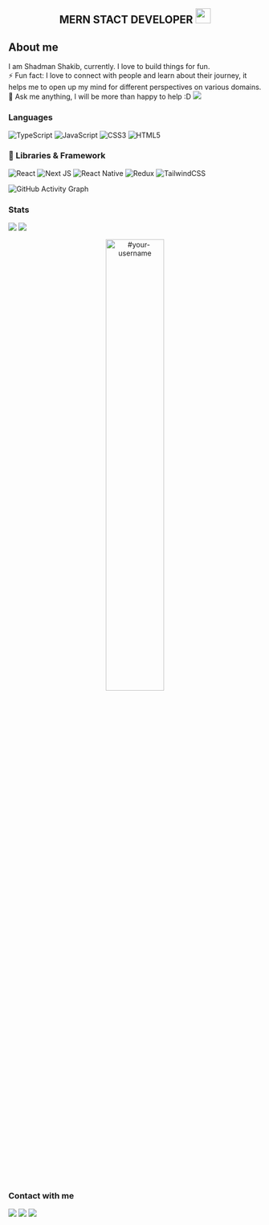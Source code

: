 <h2 align="center">MERN STACT DEVELOPER <img src="https://user-images.githubusercontent.com/39955420/147578264-bae0526c-028a-49d2-8af8-d08bb4edbd2a.gif" height="30" width="30"></h2>
<h2>About me</h2>

I am Shadman Shakib, currently. I love to build things for fun.   
⚡ Fun fact: I love to connect with people and learn about their journey, it helps me to open up my mind for different perspectives on various domains.   
💬 Ask me anything, I will be more than happy to help :D
![](https://visitor-badge.laobi.icu/badge?page_id=shadmanshakib)


### Languages

![TypeScript](https://img.shields.io/badge/typescript-%23007ACC.svg?style=for-the-badge&logo=typescript&logoColor=white)
![JavaScript](https://img.shields.io/badge/javascript-%23323330.svg?style=for-the-badge&logo=javascript&logoColor=%23F7DF1E)
![CSS3](https://img.shields.io/badge/css3-%231572B6.svg?style=for-the-badge&logo=css3&logoColor=white)
![HTML5](https://img.shields.io/badge/html5-%23E34F26.svg?style=for-the-badge&logo=html5&logoColor=white)

### 🧩 Libraries & Framework
![React](https://img.shields.io/badge/React-20232A?style=for-the-badge&logo=react&logoColor=61DAFB)
![Next JS](https://img.shields.io/badge/Next-black?style=for-the-badge&logo=next.js&logoColor=white)
![React Native](https://img.shields.io/badge/react_native-%2320232a.svg?style=for-the-badge&logo=react&logoColor=%2361DAFB)
![Redux](https://img.shields.io/badge/redux-%23593d88.svg?style=for-the-badge&logo=redux&logoColor=white)
![TailwindCSS](https://img.shields.io/badge/tailwindcss-%2338B2AC.svg?style=for-the-badge&logo=tailwind-css&logoColor=white)

![GitHub Activity Graph](https://activity-graph.herokuapp.com/graph?username=shadmanshakib&theme=dracula&hide_border=true)



### Stats
<p justify="center">
<img src="https://github-readme-stats.vercel.app/api/top-langs/?username=shadmanshakib&theme=tokyonight" />
<img src="https://github-readme-stats.vercel.app/api?username=shadmanshakib&show_icons=true&theme=onedark" />
</p>
<p align="center">
<img width="48%" src="https://github-readme-streak-stats.herokuapp.com/?user=shadmanshakib&theme=highcontrast&hide_border=true" alt="#your-username" />
</p>

### Contact with me
<p align="left">  
<a href="https://twitter.com/xshadmanshakib" target="blank"><img src="https://img.icons8.com/color/35/000000/twitter--v2.png"/></a>
<a href="https://linkedin.com/in/shadmanshakib007" target="blank"><img src="https://img.icons8.com/color/35/000000/linkedin.png"/></a>
<a href="https://www.youtube.com/channel/UCzK0N1yGkd0IH95x3zQ1FcQ" target="blank"><img src="https://img.icons8.com/color/35/000000/youtube-play.png"/></a>

</p>


